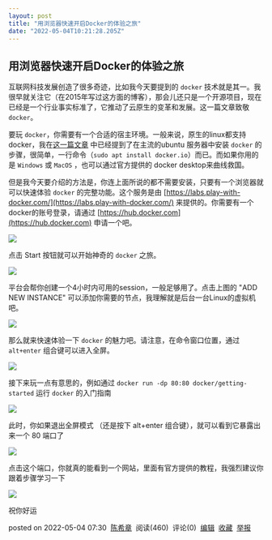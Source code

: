 ```yaml
---
layout: post
title: "用浏览器快速开启Docker的体验之旅"
date: "2022-05-04T10:21:28.205Z"
---
```

用浏览器快速开启Docker的体验之旅
-------------------

互联网科技发展创造了很多奇迹，比如我今天要提到的 `docker` 技术就是其一。我很早就关注它（在2015年写过这方面的博客），那会儿还只是一个开源项目，现在已经是一个行业事实标准了，它推动了云原生的变革和发展。这一篇文章致敬 `docker`。

要玩 `docker`，你需要有一个合适的宿主环境。一般来说，原生的linux都支持docker，我在[这一篇文章](https://www.cnblogs.com/chenxizhang/p/16215230.html) 中已经提到了在主流的ubuntu 服务器中安装 `docker` 的步骤，很简单，一行命令（`sudo apt install docker.io`）而已。而如果你用的是 `Windows` 或 `MacOS` ，也可以通过官方提供的 docker desktop来曲线救国。

但是我今天要介绍的方法是，你连上面所说的都不需要安装，只要有一个浏览器就可以快速体验 `docker` 的完整功能。这个服务是由 [https://labs.play-with-docker.com/](https://labs.play-with-docker.com/) 来提供的。你需要有一个 docker的账号登录，请通过 [https://hub.docker.com](https://hub.docker.com) 申请一个吧。

![](https://img2022.cnblogs.com/blog/9072/202205/9072-20220504071526864-1520955280.png)

点击 Start 按钮就可以开始神奇的 `docker` 之旅。

![](https://img2022.cnblogs.com/blog/9072/202205/9072-20220504071955627-1300753859.png)

平台会帮你创建一个4小时内可用的session，一般足够用了。点击上图的 "ADD NEW INSTANCE" 可以添加你需要的节点，我理解就是后台一台Linux的虚拟机吧。

![](https://img2022.cnblogs.com/blog/9072/202205/9072-20220504072132617-1096496786.png)

那么就来快速体验一下 `docker` 的魅力吧。请注意，在命令窗口位置，通过 `alt+enter` 组合键可以进入全屏。

![](https://img2022.cnblogs.com/blog/9072/202205/9072-20220504072312635-1035343483.png)

接下来玩一点有意思的，例如通过 `docker run -dp 80:80 docker/getting-started` 运行 `docker` 的入门指南

![](https://img2022.cnblogs.com/blog/9072/202205/9072-20220504072539748-341450779.png)

此时，你如果退出全屏模式 （还是按下 alt+enter 组合键），就可以看到它暴露出来一个 80 端口了

![](https://img2022.cnblogs.com/blog/9072/202205/9072-20220504072634533-1371968846.png)

点击这个端口，你就真的能看到一个网站，里面有官方提供的教程，我强烈建议你跟着步骤学习一下

![](https://img2022.cnblogs.com/blog/9072/202205/9072-20220504072729519-984520961.png)

祝你好运

posted on 2022-05-04 07:30  [陈希章](https://www.cnblogs.com/chenxizhang/)  阅读(460)  评论(0)  [编辑](https://i.cnblogs.com/EditPosts.aspx?postid=16220280)  [收藏](javascript:void(0))  [举报](javascript:void(0))